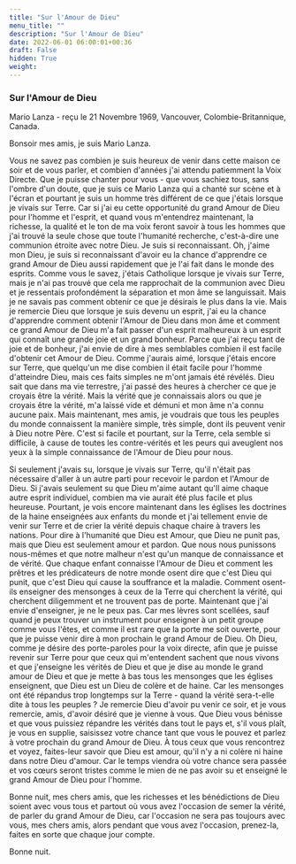 ```yaml
---
title: "Sur l'Amour de Dieu"
menu_title: ""
description: "Sur l'Amour de Dieu"
date: 2022-06-01 06:00:01+00:36
draft: False
hidden: True
weight:
---
```

### Sur l'Amour de Dieu

Mario Lanza - reçu le 21 Novembre 1969, Vancouver, Colombie-Britannique, Canada.

Bonsoir mes amis, je suis Mario Lanza.

Vous ne savez pas combien je suis heureux de venir dans cette maison ce soir et de vous parler, et combien d'années j'ai attendu patiemment la Voix Directe. Que je puisse chanter pour vous - que vous sachiez tous, sans l'ombre d'un doute, que je suis ce Mario Lanza qui a chanté sur scène et à l'écran et pourtant je suis un homme très différent de ce que j'étais lorsque je vivais sur Terre. Car si j'ai eu cette opportunité du grand Amour de Dieu pour l'homme et l'esprit, et quand vous m'entendrez maintenant, la richesse, la qualité et le ton de ma voix feront savoir à tous les hommes que j'ai trouvé la seule chose que toute l'humanité recherche, c'est-à-dire une communion étroite avec notre Dieu. Je suis si reconnaissant. Oh, j'aime mon Dieu, je suis si reconnaissant d'avoir eu la chance d'apprendre ce grand Amour de Dieu aussi rapidement que je l'ai fait dans le monde des esprits. Comme vous le savez, j'étais Catholique lorsque je vivais sur Terre, mais je n'ai pas trouvé que cela me rapprochait de la communion avec Dieu et je ressentais profondément la séparation et mon âme se languissait. Mais je ne savais pas comment obtenir ce que je désirais le plus dans la vie. Mais je remercie Dieu que lorsque je suis devenu un esprit, j'ai eu la chance d'apprendre comment obtenir l'Amour de Dieu dans mon âme et comment ce grand Amour de Dieu m'a fait passer d'un esprit malheureux à un esprit qui connaît une grande joie et un grand bonheur. Parce que j'ai reçu tant de joie et de bonheur, j'ai envie de dire à mes semblables combien il est facile d'obtenir cet Amour de Dieu. Comme j'aurais aimé, lorsque j'étais encore sur Terre, que quelqu'un me dise combien il était facile pour l'homme d'atteindre Dieu, mais ces faits simples ne m'ont jamais été révélés. Dieu sait que dans ma vie terrestre, j'ai passé des heures à chercher ce que je croyais être la vérité. Mais la vérité que je connaissais alors ou que je croyais être la vérité, m'a laissé vide et démuni et mon âme n'a connu aucune paix. Mais maintenant, mes amis, je voudrais que tous les peuples du monde connaissent la manière simple, très simple, dont ils peuvent venir à Dieu notre Père. C'est si facile et pourtant, sur la Terre, cela semble si difficile, à cause de toutes les contre-vérités et les peurs qui aveuglent nos yeux à la simple connaissance de l'Amour de Dieu pour nous.

Si seulement j'avais su, lorsque je vivais sur Terre, qu'il n'était pas nécessaire d'aller à un autre parti pour recevoir le pardon et l'Amour de Dieu. Si j'avais seulement su que Dieu m'aime autant qu'Il aime chaque autre esprit individuel, combien ma vie aurait été plus facile et plus heureuse. Pourtant, je vois encore maintenant dans les églises les doctrines de la haine enseignées aux enfants du monde et j'ai tellement envie de venir sur Terre et de crier la vérité depuis chaque chaire à travers les nations. Pour dire à l'humanité que Dieu est Amour, que Dieu ne punit pas, mais que Dieu est seulement amour et pardon. Que nous nous punissons nous-mêmes et que notre malheur n'est qu'un manque de connaissance et de vérité. Que chaque enfant connaisse l'Amour de Dieu et comment les prêtres et les prédicateurs de notre monde osent dire que c'est Dieu qui punit, que c'est Dieu qui cause la souffrance et la maladie. Comment osent-ils enseigner des mensonges à ceux de la Terre qui cherchent la vérité, qui cherchent diligemment et ne trouvent pas de porte. Maintenant que j'ai envie d'enseigner, je ne le peux pas. Car mes lèvres sont scellées, sauf quand je peux trouver un instrument pour enseigner à un petit groupe comme vous l'êtes, et comme il est rare que la porte me soit ouverte, pour que je puisse venir dire à mon prochain le grand Amour de Dieu. Oh Dieu, comme je désire des porte-paroles pour la voix directe, afin que je puisse revenir sur Terre pour que ceux qui m'entendent sachent que nous vivons et que j'enseigne les vérités de Dieu et que je dise au monde le grand amour de Dieu et que je mette à bas tous les mensonges que les églises enseignent, que Dieu est un Dieu de colère et de haine. Car les mensonges ont été répandus trop longtemps sur la Terre - quand la vérité sera-t-elle dite à tous les peuples ? Je remercie Dieu d'avoir pu venir ce soir, et je vous remercie, amis, d'avoir désiré que je vienne à vous. Que Dieu vous bénisse et que vous puissiez répandre les vérités dans tout le pays et, s'il vous plaît, je vous en supplie, saisissez votre chance tant que vous le pouvez et parlez à votre prochain du grand Amour de Dieu. À tous ceux que vous rencontrez et voyez, faites-leur savoir que Dieu est amour, qu'il n'y a ni colère ni haine dans notre Dieu d'amour. Car le temps viendra où votre chance sera passée et vos cœurs seront tristes comme le mien de ne pas avoir su et enseigné le grand Amour de Dieu pour l'homme.

Bonne nuit, mes chers amis, que les richesses et les bénédictions de Dieu soient avec vous tous et partout où vous avez l'occasion de semer la vérité, de parler du grand Amour de Dieu, car l'occasion ne sera pas toujours avec vous, mes chers amis, alors pendant que vous avez l'occasion, prenez-la, faites en sorte que chaque jour compte.

Bonne nuit.
